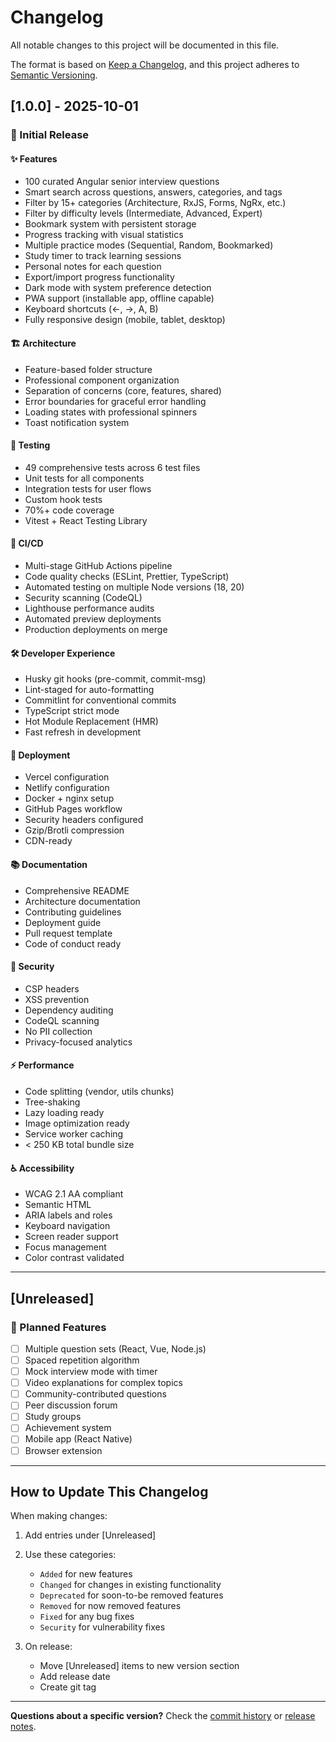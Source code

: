 # Changelog

All notable changes to this project will be documented in this file.

The format is based on [Keep a Changelog](https://keepachangelog.com/en/1.0.0/),
and this project adheres to [Semantic Versioning](https://semver.org/spec/v2.0.0.html).

## [1.0.0] - 2025-10-01

### 🎉 Initial Release

#### ✨ Features

- 100 curated Angular senior interview questions
- Smart search across questions, answers, categories, and tags
- Filter by 15+ categories (Architecture, RxJS, Forms, NgRx, etc.)
- Filter by difficulty levels (Intermediate, Advanced, Expert)
- Bookmark system with persistent storage
- Progress tracking with visual statistics
- Multiple practice modes (Sequential, Random, Bookmarked)
- Study timer to track learning sessions
- Personal notes for each question
- Export/import progress functionality
- Dark mode with system preference detection
- PWA support (installable app, offline capable)
- Keyboard shortcuts (←, →, A, B)
- Fully responsive design (mobile, tablet, desktop)

#### 🏗️ Architecture

- Feature-based folder structure
- Professional component organization
- Separation of concerns (core, features, shared)
- Error boundaries for graceful error handling
- Loading states with professional spinners
- Toast notification system

#### 🧪 Testing

- 49 comprehensive tests across 6 test files
- Unit tests for all components
- Integration tests for user flows
- Custom hook tests
- 70%+ code coverage
- Vitest + React Testing Library

#### 🔄 CI/CD

- Multi-stage GitHub Actions pipeline
- Code quality checks (ESLint, Prettier, TypeScript)
- Automated testing on multiple Node versions (18, 20)
- Security scanning (CodeQL)
- Lighthouse performance audits
- Automated preview deployments
- Production deployments on merge

#### 🛠️ Developer Experience

- Husky git hooks (pre-commit, commit-msg)
- Lint-staged for auto-formatting
- Commitlint for conventional commits
- TypeScript strict mode
- Hot Module Replacement (HMR)
- Fast refresh in development

#### 🚀 Deployment

- Vercel configuration
- Netlify configuration
- Docker + nginx setup
- GitHub Pages workflow
- Security headers configured
- Gzip/Brotli compression
- CDN-ready

#### 📚 Documentation

- Comprehensive README
- Architecture documentation
- Contributing guidelines
- Deployment guide
- Pull request template
- Code of conduct ready

#### 🔐 Security

- CSP headers
- XSS prevention
- Dependency auditing
- CodeQL scanning
- No PII collection
- Privacy-focused analytics

#### ⚡ Performance

- Code splitting (vendor, utils chunks)
- Tree-shaking
- Lazy loading ready
- Image optimization ready
- Service worker caching
- < 250 KB total bundle size

#### ♿ Accessibility

- WCAG 2.1 AA compliant
- Semantic HTML
- ARIA labels and roles
- Keyboard navigation
- Screen reader support
- Focus management
- Color contrast validated

---

## [Unreleased]

### 🎯 Planned Features

- [ ] Multiple question sets (React, Vue, Node.js)
- [ ] Spaced repetition algorithm
- [ ] Mock interview mode with timer
- [ ] Video explanations for complex topics
- [ ] Community-contributed questions
- [ ] Peer discussion forum
- [ ] Study groups
- [ ] Achievement system
- [ ] Mobile app (React Native)
- [ ] Browser extension

---

## How to Update This Changelog

When making changes:

1. Add entries under [Unreleased]
2. Use these categories:
   - `Added` for new features
   - `Changed` for changes in existing functionality
   - `Deprecated` for soon-to-be removed features
   - `Removed` for now removed features
   - `Fixed` for any bug fixes
   - `Security` for vulnerability fixes

3. On release:
   - Move [Unreleased] items to new version section
   - Add release date
   - Create git tag

---

**Questions about a specific version?** Check the [commit history](https://github.com/htirawi/angular-interview-prep/commits/main) or [release notes](https://github.com/htirawi/angular-interview-prep/releases).
